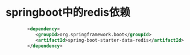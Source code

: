 # springboot中的redis依赖

```xml
        <dependency>
           <groupId>org.springframework.boot</groupId>
           <artifactId>spring-boot-starter-data-redis</artifactId>
        </dependency>
```
